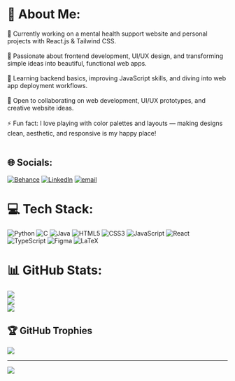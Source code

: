 # 💫 About Me:
🌸 Currently working on a mental health support website and personal projects with React.js & Tailwind CSS.<br><br>🎨 Passionate about frontend development, UI/UX design, and transforming simple ideas into beautiful, functional web apps.<br><br>🌱 Learning backend basics, improving JavaScript skills, and diving into web app deployment workflows.<br><br>🤝 Open to collaborating on web development, UI/UX prototypes, and creative website ideas.<br><br>⚡ Fun fact: I love playing with color palettes and layouts — making designs clean, aesthetic, and responsive is my happy place!<br><br>


## 🌐 Socials:
[![Behance](https://img.shields.io/badge/Behance-1769ff?logo=behance&logoColor=white)](https://behance.net/https://www.behance.net/prasannaacharya7) [![LinkedIn](https://img.shields.io/badge/LinkedIn-%230077B5.svg?logo=linkedin&logoColor=white)](https://linkedin.com/in/https://www.linkedin.com/in/prasanna-acharya-80bb6b353/) [![email](https://img.shields.io/badge/Email-D14836?logo=gmail&logoColor=white)](mailto:prasannacharya428@gmail.com) 

# 💻 Tech Stack:
![Python](https://img.shields.io/badge/python-3670A0?style=plastic&logo=python&logoColor=ffdd54) ![C](https://img.shields.io/badge/c-%2300599C.svg?style=plastic&logo=c&logoColor=white) ![Java](https://img.shields.io/badge/java-%23ED8B00.svg?style=plastic&logo=openjdk&logoColor=white) ![HTML5](https://img.shields.io/badge/html5-%23E34F26.svg?style=plastic&logo=html5&logoColor=white) ![CSS3](https://img.shields.io/badge/css3-%231572B6.svg?style=plastic&logo=css3&logoColor=white) ![JavaScript](https://img.shields.io/badge/javascript-%23323330.svg?style=plastic&logo=javascript&logoColor=%23F7DF1E) ![React](https://img.shields.io/badge/react-%2320232a.svg?style=plastic&logo=react&logoColor=%2361DAFB) ![TypeScript](https://img.shields.io/badge/typescript-%23007ACC.svg?style=plastic&logo=typescript&logoColor=white) ![Figma](https://img.shields.io/badge/figma-%23F24E1E.svg?style=plastic&logo=figma&logoColor=white) ![LaTeX](https://img.shields.io/badge/latex-%23008080.svg?style=plastic&logo=latex&logoColor=white)
# 📊 GitHub Stats:
![](https://github-readme-stats.vercel.app/api?username=Prasannacharya-3151&theme=transparent&hide_border=false&include_all_commits=true&count_private=true)<br/>
![](https://nirzak-streak-stats.vercel.app/?user=Prasannacharya-3151&theme=transparent&hide_border=false)<br/>
![](https://github-readme-stats.vercel.app/api/top-langs/?username=Prasannacharya-3151&theme=transparent&hide_border=false&include_all_commits=true&count_private=true&layout=compact)

## 🏆 GitHub Trophies
![](https://github-profile-trophy.vercel.app/?username=Prasannacharya-3151&theme=nord&no-frame=true&no-bg=false&margin-w=4)

---
[![](https://visitcount.itsvg.in/api?id=Prasannacharya-3151&icon=0&color=0)](https://visitcount.itsvg.in)

<!-- Proudly created with GPRM ( https://gprm.itsvg.in ) -->
